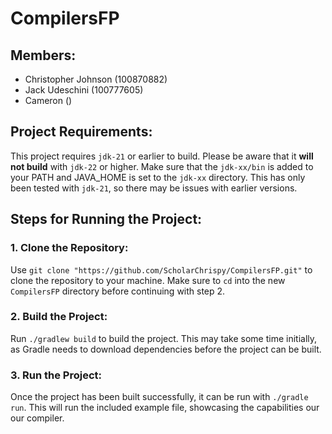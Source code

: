 # CompilersFP

## Members:
- Christopher Johnson (100870882)
- Jack Udeschini (100777605)
- Cameron ()

## Project Requirements:
This project requires `jdk-21` or earlier to build. Please be aware that it **will not build** with `jdk-22` or higher. Make sure that the `jdk-xx/bin` is added to your PATH and JAVA_HOME is set to the `jdk-xx` directory. This has only been tested with `jdk-21`, so there may be issues with earlier versions.

##  Steps for Running the Project:
### 1. Clone the Repository:
Use `git clone "https://github.com/ScholarChrispy/CompilersFP.git"` to clone the repository to your machine. Make sure to `cd` into the new `CompilersFP` directory before continuing with step 2.

### 2. Build the Project:
Run `./gradlew build` to build the project. This may take some time initially, as Gradle needs to download dependencies before the project can be built.

### 3. Run the Project:
Once the project has been built successfully, it can be run with `./gradle run`. This will run the included example file, showcasing the capabilities our our compiler.
